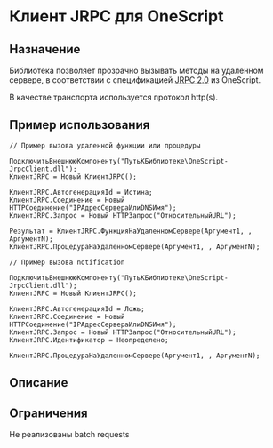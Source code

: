 # Клиент JRPC для OneScript

## Назначение

Библиотека позволяет прозрачно вызывать методы на удаленном сервере, в соответствии с спецификацией [JRPC 2.0](https://www.jsonrpc.org/specification) из OneScript. 

В качестве транспорта используется протокол http(s).

## Пример использования

```
// Пример вызова удаленной функции или процедуры

ПодключитьВнешнююКомпоненту("ПутьКБиблиотеке\OneScript-JrpcClient.dll");
КлиентJRPC = Новый КлиентJRPC();

КлиентJRPC.АвтогенерацияId = Истина;
КлиентJRPC.Соединение = Новый HTTPСоединение("IPАдресСервераИлиDNSИмя");
КлиентJRPC.Запрос = Новый HTTPЗапрос("ОтносительныйURL");

Результат = КлиентJRPC.ФункцияНаУдаленномСервере(Аргумент1, , АргументN);
КлиентJRPC.ПроцедураНаУдаленномСервере(Аргумент1, , АргументN);
```

```
// Пример вызова notification

ПодключитьВнешнююКомпоненту("ПутьКБиблиотеке\OneScript-JrpcClient.dll");
КлиентJRPC = Новый КлиентJRPC();

КлиентJRPC.АвтогенерацияId = Ложь;
КлиентJRPC.Соединение = Новый HTTPСоединение("IPАдресСервераИлиDNSИмя");
КлиентJRPC.Запрос = Новый HTTPЗапрос("ОтносительныйURL");
КлиентJRPC.Идентификатор = Неопределено;

КлиентJRPC.ПроцедураНаУдаленномСервере(Аргумент1, , АргументN);
```


## Описание

## Ограничения

Не реализованы batch requests
